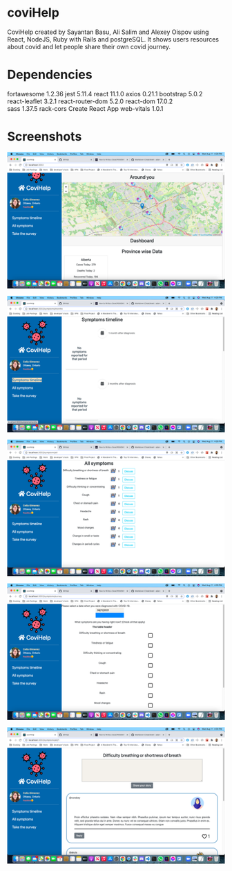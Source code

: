 # coviHelp

CoviHelp created by Sayantan Basu, Ali Salim and Alexey Oispov using React, NodeJS, Ruby with Rails and postgreSQL. It shows users resources about covid and let people share their own covid journey.

# Dependencies

fortawesome 1.2.36
jest 5.11.4
react 11.1.0
axios 0.21.1
bootstrap 5.0.2   
react-leaflet 3.2.1
react-router-dom 5.2.0
react-dom 17.0.2  
sass 1.37.5 
rack-cors 
Create React App
web-vitals 1.0.1

# Screenshots

![Home Page](https://github.com/Sbasu2512/coviHelp/blob/main/shots/Screen%20Shot%202021-08-11%20at%204.29.08%20PM.png)

![Symptoms Time Line](https://github.com/Sbasu2512/coviHelp/blob/main/shots/Screen%20Shot%202021-08-11%20at%204.29.40%20PM.png)

![All symptoms reported so far](https://github.com/Sbasu2512/coviHelp/blob/main/shots/Screen%20Shot%202021-08-11%20at%204.29.48%20PM.png)

![Survey Page](https://github.com/Sbasu2512/coviHelp/blob/main/shots/Screen%20Shot%202021-08-11%20at%204.29.56%20PM.png)

![Social Network](https://github.com/Sbasu2512/coviHelp/blob/main/shots/Screen%20Shot%202021-08-11%20at%204.30.22%20PM.png)





